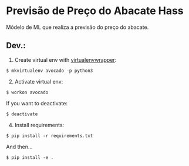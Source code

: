 # Previsão de Preço do Abacate Hass

Módelo de ML que realiza a previsão do preço do abacate.

## Dev.:

1. Create virtual env with [virtualenvwrapper](https://virtualenvwrapper.readthedocs.io/en/latest/install.html):

```
$ mkvirtualenv avocado -p python3
```

2. Activate virtual env:

```
$ workon avocado
```

If you want to deactivate:

```
$ deactivate
```

4. Install requirements:

```
$ pip install -r requirements.txt
```

And then...

```
$ pip install -e .
```

